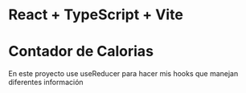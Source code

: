 # React + TypeScript + Vite

# Contador de Calorias

En este proyecto use useReducer para hacer mis hooks que manejan diferentes información
